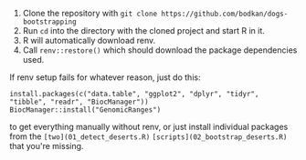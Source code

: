 1. Clone the repository with `git clone https://github.com/bodkan/dogs-bootstrapping`
2. Run `cd` into the directory with the cloned project and start R in it.
3. R will automatically download renv.
4. Call `renv::restore()` which should download the package dependencies used.

If renv setup fails for whatever reason, just do this:

```
install.packages(c("data.table", "ggplot2", "dplyr", "tidyr", "tibble", "readr", "BiocManager"))
BiocManager::install("GenomicRanges")
```

to get everything manually without renv, or just install individual packages
from the `[two](01_detect_deserts.R)` `[scripts](02_bootstrap_deserts.R)` that
you're missing.
